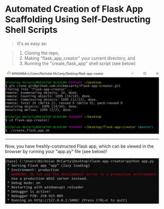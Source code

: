 # Automated Creation of Flask App Scaffolding Using Self-Destructing Shell Scripts

> It's as easy as:

> 1) Cloning the repo,
> 2) Making "flask_app_creator" your current directory, and
> 3) Running the "create_flask_app" shell script (see below)

![./images/bash_terminal.JPG](./images/bash_terminal.JPG)

---

Now, you have freshly-constructed Flask app, which can be viewed in the browser by running your "app.py" file (see below)!

![./images/bash_terminal.JPG](./images/command_terminal.JPG)
